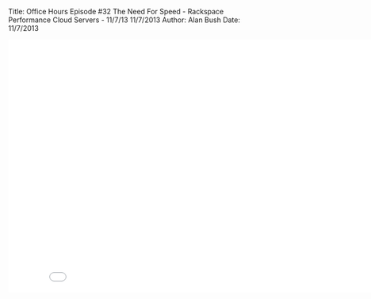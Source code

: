 Title: Office Hours Episode #32 The Need For Speed - Rackspace Performance Cloud Servers - 11/7/13 11/7/2013
Author: Alan Bush
Date: 11/7/2013

<div class="video-container"><iframe width="854" height="510" src="//www.youtube.com/embed/IfUjo_N9uC0" frameborder="0" allowfullscreen></iframe></div>
